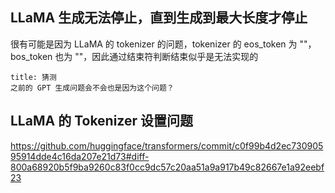 ## LLaMA 生成无法停止，直到生成到最大长度才停止

很有可能是因为 LLaMA 的 tokenizer 的问题，tokenizer 的 eos_token 为 ""，bos_token 也为 ""，因此通过结束符判断结束似乎是无法实现的

```ad-note
title: 猜测
之前的 GPT 生成问题会不会也是因为这个问题？

```


## LLaMA 的 Tokenizer 设置问题
https://github.com/huggingface/transformers/commit/c0f99b4d2ec73090595914dde4c16da207e21d73#diff-800a68920b5f9ba9260c83f0cc9dc57c20aa51a9a917b49c82667e1a92eebf23